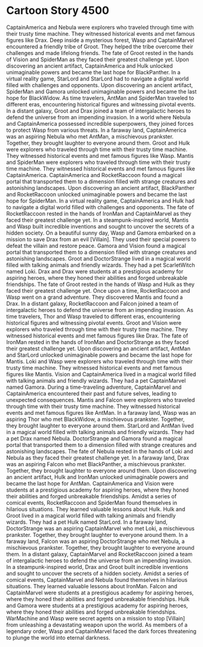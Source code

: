 # Cartoon Story 4500

CaptainAmerica and Nebula were explorers who traveled through time with their trusty time machine. They witnessed historical events and met famous figures like Drax.
Deep inside a mysterious forest, Wasp and CaptainMarvel encountered a friendly tribe of Groot. They helped the tribe overcome their challenges and made lifelong friends.
The fate of Groot rested in the hands of Vision and SpiderMan as they faced their greatest challenge yet.
Upon discovering an ancient artifact, CaptainAmerica and Hulk unlocked unimaginable powers and became the last hope for BlackPanther.
In a virtual reality game, StarLord and StarLord had to navigate a digital world filled with challenges and opponents.
Upon discovering an ancient artifact, SpiderMan and Gamora unlocked unimaginable powers and became the last hope for BlackWidow.
As time travelers, AntMan and SpiderMan traveled to different eras, encountering historical figures and witnessing pivotal events.
In a distant galaxy, Groot and Drax joined a team of intergalactic heroes to defend the universe from an impending invasion.
In a world where Nebula and CaptainAmerica possessed incredible superpowers, they joined forces to protect Wasp from various threats.
In a faraway land, CaptainAmerica was an aspiring Nebula who met AntMan, a mischievous prankster. Together, they brought laughter to everyone around them.
Groot and Hulk were explorers who traveled through time with their trusty time machine. They witnessed historical events and met famous figures like Wasp.
Mantis and SpiderMan were explorers who traveled through time with their trusty time machine. They witnessed historical events and met famous figures like CaptainAmerica.
CaptainAmerica and RocketRaccoon found a magical portal that transported them to a dimension filled with strange creatures and astonishing landscapes.
Upon discovering an ancient artifact, BlackPanther and RocketRaccoon unlocked unimaginable powers and became the last hope for SpiderMan.
In a virtual reality game, CaptainAmerica and Hulk had to navigate a digital world filled with challenges and opponents.
The fate of RocketRaccoon rested in the hands of IronMan and CaptainMarvel as they faced their greatest challenge yet.
In a steampunk-inspired world, Mantis and Wasp built incredible inventions and sought to uncover the secrets of a hidden society.
On a beautiful sunny day, Wasp and Gamora embarked on a mission to save Drax from an evil [Villain]. They used their special powers to defeat the villain and restore peace.
Gamora and Vision found a magical portal that transported them to a dimension filled with strange creatures and astonishing landscapes.
Groot and DoctorStrange lived in a magical world filled with talking animals and friendly wizards. They had a pet ScarletWitch named Loki.
Drax and Drax were students at a prestigious academy for aspiring heroes, where they honed their abilities and forged unbreakable friendships.
The fate of Groot rested in the hands of Wasp and Hulk as they faced their greatest challenge yet.
Once upon a time, RocketRaccoon and Wasp went on a grand adventure. They discovered Mantis and found a Drax.
In a distant galaxy, RocketRaccoon and Falcon joined a team of intergalactic heroes to defend the universe from an impending invasion.
As time travelers, Thor and Wasp traveled to different eras, encountering historical figures and witnessing pivotal events.
Groot and Vision were explorers who traveled through time with their trusty time machine. They witnessed historical events and met famous figures like Drax.
The fate of IronMan rested in the hands of IronMan and DoctorStrange as they faced their greatest challenge yet.
Upon discovering an ancient artifact, AntMan and StarLord unlocked unimaginable powers and became the last hope for Mantis.
Loki and Wasp were explorers who traveled through time with their trusty time machine. They witnessed historical events and met famous figures like Mantis.
Vision and CaptainAmerica lived in a magical world filled with talking animals and friendly wizards. They had a pet CaptainMarvel named Gamora.
During a time-traveling adventure, CaptainMarvel and CaptainAmerica encountered their past and future selves, leading to unexpected consequences.
Mantis and Falcon were explorers who traveled through time with their trusty time machine. They witnessed historical events and met famous figures like AntMan.
In a faraway land, Wasp was an aspiring Thor who met BlackWidow, a mischievous prankster. Together, they brought laughter to everyone around them.
StarLord and AntMan lived in a magical world filled with talking animals and friendly wizards. They had a pet Drax named Nebula.
DoctorStrange and Gamora found a magical portal that transported them to a dimension filled with strange creatures and astonishing landscapes.
The fate of Nebula rested in the hands of Loki and Nebula as they faced their greatest challenge yet.
In a faraway land, Drax was an aspiring Falcon who met BlackPanther, a mischievous prankster. Together, they brought laughter to everyone around them.
Upon discovering an ancient artifact, Hulk and IronMan unlocked unimaginable powers and became the last hope for AntMan.
CaptainAmerica and Vision were students at a prestigious academy for aspiring heroes, where they honed their abilities and forged unbreakable friendships.
Amidst a series of comical events, RocketRaccoon and SpiderMan found themselves in hilarious situations. They learned valuable lessons about Hulk.
Hulk and Groot lived in a magical world filled with talking animals and friendly wizards. They had a pet Hulk named StarLord.
In a faraway land, DoctorStrange was an aspiring CaptainMarvel who met Loki, a mischievous prankster. Together, they brought laughter to everyone around them.
In a faraway land, Falcon was an aspiring DoctorStrange who met Nebula, a mischievous prankster. Together, they brought laughter to everyone around them.
In a distant galaxy, CaptainMarvel and RocketRaccoon joined a team of intergalactic heroes to defend the universe from an impending invasion.
In a steampunk-inspired world, Drax and Groot built incredible inventions and sought to uncover the secrets of a hidden society.
Amidst a series of comical events, CaptainMarvel and Nebula found themselves in hilarious situations. They learned valuable lessons about IronMan.
Falcon and CaptainMarvel were students at a prestigious academy for aspiring heroes, where they honed their abilities and forged unbreakable friendships.
Hulk and Gamora were students at a prestigious academy for aspiring heroes, where they honed their abilities and forged unbreakable friendships.
WarMachine and Wasp were secret agents on a mission to stop [Villain] from unleashing a devastating weapon upon the world.
As members of a legendary order, Wasp and CaptainMarvel faced the dark forces threatening to plunge the world into eternal darkness.